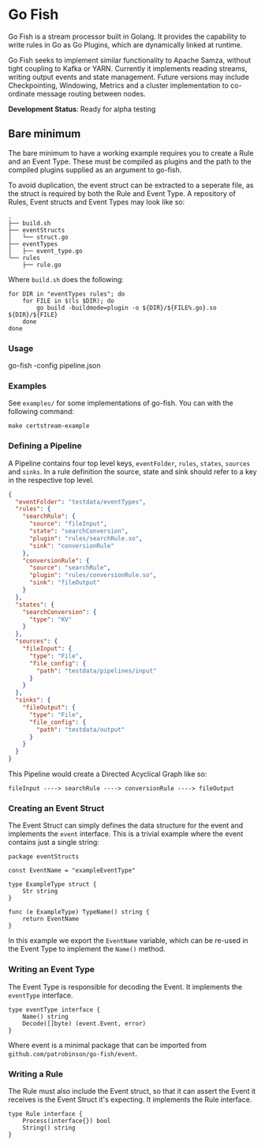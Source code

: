 # Go Fish

Go Fish is a stream processor built in Golang. It provides the capability to write rules in Go as Go Plugins, which are dynamically linked at runtime.

Go Fish seeks to implement similar functionality to Apache Samza, without tight coupling to Kafka or YARN. Currently it implements reading streams, writing output events and state management. Future versions may include Checkpointing, Windowing, Metrics and a cluster implementation to co-ordinate message routing between nodes.


**Development Status**: Ready for alpha testing

## Bare minimum

The bare minimum to have a working example requires you to create a Rule and an Event Type.
These must be compiled as plugins and the path to the compiled plugins supplied as an argument to go-fish.

To avoid duplication, the event struct can be extracted to a seperate file, as the struct is required by both the Rule and Event Type.
A repository of Rules, Event structs and Event Types may look like so:

```
.
├── build.sh
├── eventStructs
│   └── struct.go
├── eventTypes
│   ├── event_type.go
└── rules
    ├── rule.go

```

Where `build.sh` does the following:

```
for DIR in "eventTypes rules"; do
    for FILE in $(ls $DIR); do
        go build -buildmode=plugin -o ${DIR}/${FILE%.go}.so ${DIR}/${FILE}
    done
done
```

### Usage

go-fish -config pipeline.json

### Examples

See `examples/` for some implementations of go-fish. You can with the following command:
```
make certstream-example
```

### Defining a Pipeline

A Pipeline contains four top level keys, `eventFolder`, `rules`, `states`, `sources` and `sinks`. In a rule definition the source, state and sink should refer to a key in the respective top level.

```json
{
  "eventFolder": "testdata/eventTypes",
  "rules": {
    "searchRule": {
      "source": "fileInput",
      "state": "searchConversion",
      "plugin": "rules/searchRule.so",
      "sink": "conversionRule"
    },
    "conversionRule": {
      "source": "searchRule",
      "plugin": "rules/conversionRule.so",
      "sink": "fileOutput"
    }
  },
  "states": {
    "searchConversion": {
      "type": "KV"
    }
  },
  "sources": {
    "fileInput": {
      "type": "File",
      "file_config": {
        "path": "testdata/pipelines/input"
      }
    }
  },
  "sinks": {
    "fileOutput": {
      "type": "File",
      "file_config": {
        "path": "testdata/output"
      }
    }
  }
}
```

This Pipeline would create a Directed Acyclical Graph like so:

```
fileInput ----> searchRule ----> conversionRule ----> fileOutput
```

### Creating an Event Struct

The Event Struct can simply defines the data structure for the event and implements the `event` interface. This is a trivial example where the event contains just a single string:

```
package eventStructs

const EventName = "exampleEventType"

type ExampleType struct {
	Str string
}

func (e ExampleType) TypeName() string {
	return EventName
}
```

In this example we export the `EventName` variable, which can be re-used in the Event Type to implement the `Name()` method.

### Writing an Event Type

The Event Type is responsible for decoding the Event. It implements the `eventType` interface.

```
type eventType interface {
	Name() string
	Decode([]byte) (event.Event, error)
}
```

Where event is a minimal package that can be imported from `github.com/patrobinson/go-fish/event`.

### Writing a Rule

The Rule must also include the Event struct, so that it can assert the Event it receives is the Event Struct it's expecting.
It implements the Rule interface.

```
type Rule interface {
	Process(interface{}) bool
	String() string
}
```
